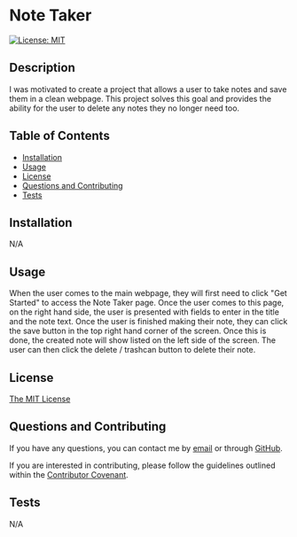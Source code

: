 # Note Taker

[![License: MIT](https://img.shields.io/badge/License-MIT-yellow.svg)](https://opensource.org/licenses/MIT)

## Description

I was motivated to create a project that allows a user to take notes and save them in a clean webpage. This project solves this goal and provides the ability for the user to delete any notes they no longer need too.

## Table of Contents

- [Installation](#installation)
- [Usage](#usage)
- [License](#license)
- [Questions and Contributing](#questions-and-contributing)
- [Tests](#tests)

## Installation

N/A

## Usage

When the user comes to the main webpage, they will first need to click "Get Started" to access the Note Taker page. Once the user comes to this page, on the right hand side, the user is presented with fields to enter in the title and the note text. Once the user is finished making their note, they can click the save button in the top right hand corner of the screen. Once this is done, the created note will show listed on the left side of the screen. The user can then click the delete / trashcan button to delete their note.

## License

[The MIT License](https://opensource.org/licenses/MIT)

## Questions and Contributing

If you have any questions, you can contact me by [email](j.mcd.lungren@gmail.com) or through [GitHub](https://github.com/jmcdlungren).

If you are interested in contributing, please follow the guidelines outlined within the [Contributor Covenant](https://www.contributor-covenant.org/).

## Tests

N/A